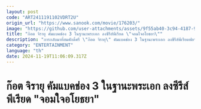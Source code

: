 ```yaml
---
layout: post
code: "ART2411191102VDRT2U"
origin_url: "https://www.sanook.com/movie/176203/"
image: "https://github.com/user-attachments/assets/9f55ab40-3c94-4187-9be7-e22002f24a07"
title: "ก๊อต จิรายุ คัมแบคช่อง 3 ในฐานะพระเอก ลงซีรีส์พีเรียด \"จอมใจอโยธยา\""
description: "การกลับมาที่สมศักดิ์ศรี \"ก๊อต จิรายุ\" คัมแบคช่อง 3 ในฐานะพระเอก ลงซีรีส์พีเรียดฟอร์มยักษ์ \"จอมใจอโยธยา\" ประกบ \"ญดา นริลญา\" นางเอกดาวรุ่ง"
category: "ENTERTAINMENT"
language: "th"
date: 2024-11-19T11:06:09.317Z
---
```


# ก๊อต จิรายุ คัมแบคช่อง 3 ในฐานะพระเอก ลงซีรีส์พีเรียด "จอมใจอโยธยา"